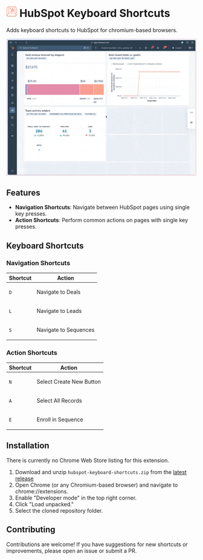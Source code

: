 # <img src="./icons/icon-noborder.svg" alt="HubSpot Keyboard Shortcuts" style="height:1em;"> HubSpot Keyboard Shortcuts

Adds keyboard shortcuts to HubSpot for chromium-based browsers.

![Create New Contact](./images/create-new.gif)

## Features

- **Navigation Shortcuts**: Navigate between HubSpot pages using single key presses.
- **Action Shortcuts**: Perform common actions on pages with single key presses.

## Keyboard Shortcuts

### <p>Navigation Shortcuts</p>

| Shortcut | Action |
| --- | --- |
| `D` | <p>Navigate to Deals</p> |
| `L` | <p>Navigate to Leads</p> |
| `S` | <p>Navigate to Sequences</p> |

### <p>Action Shortcuts</p>

| Shortcut | Action |
| --- | --- |
| `N` | <p>Select Create New Button</p> |
| `A` | <p>Select All Records</p> |
| `E` | <p>Enroll in Sequence</p> |

## Installation

There is currently no Chrome Web Store listing for this extension.

1. Download and unzip `hubspot-keyboard-shortcuts.zip` from the [latest release](https://github.com/archiewood/hubspot-shortcuts/releases)
2. Open Chrome (or any Chromium-based browser) and navigate to chrome://extensions.
3. Enable "Developer mode" in the top right corner.
4. Click "Load unpacked."
5. Select the cloned repository folder.

## Contributing

Contributions are welcome! If you have suggestions for new shortcuts or improvements, please open an issue or submit a PR.
